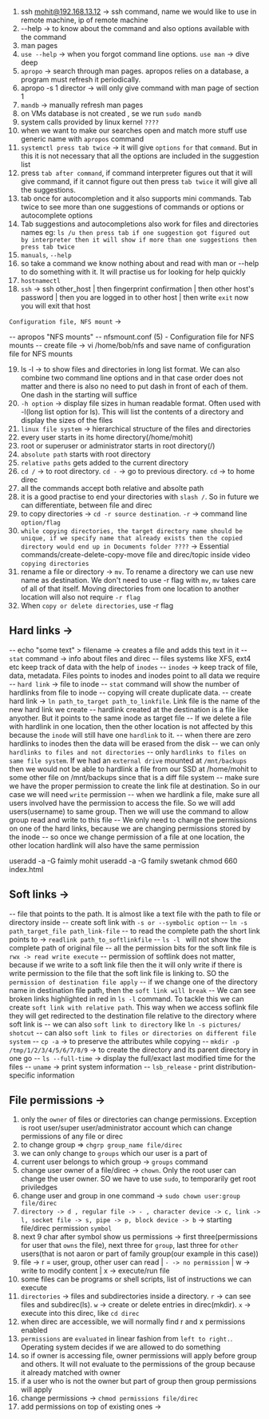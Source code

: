 1. ssh mohit@192.168.13.12 -> ssh command, name we would like to use in remote machine, ip of remote machine
2. --help -> to know about the command and also options available with the command
3. man pages
4. `use --help` -> when you forgot command line options. `use man` -> dive deep
5. `apropo` -> search through man pages. apropos relies on a database, a program must refresh it periodically.
6. apropo -s 1 director -> will only give command with man page of section 1
7. `mandb` -> manually refresh man pages
8. on VMs database is not created , se we run `sudo mandb`
9. system calls provided by linux kernel `????`
10. when we want to make our searches open and match more stuff use generic name with `apropos` command
11. `systemctl press tab twice` -> it will give `options` `for` that `command`. But in this it is not necessary that all the options are included in the suggestion list
12. press `tab after command`, if command interpreter figures out that it will give command, if it cannot figure out then press `tab twice` it will give all the suggestions.
13. tab once for autocompletion and it also supports mini commands. Tab twice to see more than one suggestions of commands or options or autocomplete options
14. Tab suggestions and autocompletions also work for files and directories names eg: `ls /u then press tab if one suggestion got figured out by interpreter then it will show if more than one suggestions then press tab twice`
15. `manuals`, `--help`
16. so take a command we know nothing about and read with man or --help to do something with it. It will practise us for looking for help quickly
17. `hostnamectl`
18. `ssh` -> ssh other_host | then fingerprint confirmation | then other host's password | then you are logged in to other host | then write `exit` now you will exit that host

`Configuration file, NFS mount` ->

-- apropos "NFS mounts"
-- nfsmount.conf (5) - Configuration file for NFS mounts
-- create file -> vi /home/bob/nfs and save name of configuration file for NFS mounts

19. ls -l -> to show files and directories in long list format. We can also combine two command line options and in that case order does not matter and there is also no need to put dash in front of each of them. One dash in the starting will suffice
20. `-h option` -> display file sizes in human readable format. Often used with -l(long list option for ls). This will list the contents of a directory and display the sizes of the files
21. `linux file system` -> hierarchical structure of the files and directories
22. every user starts in its home directory(/home/mohit)
23. root or superuser or administrator starts in root directory(/)
24. `absolute path` starts with root directory
25. `relative paths` gets added to the current directory
26. `cd /` -> to root directory. `cd -` -> go to previous directory. `cd` -> to home direc
27. all the commands accept both relative and absolte path
28. it is a good practise to end your directories with `slash /`. So in future we can differentiate, between file and direc
29. to copy directories -> `cd -r source destination`. `-r` -> command line `option/flag`
30. `while copying directories, the target directory name should be unique, if we specify name that already exists then the copied directory would end up in Documents folder ????` -> Essential commands/create-delete-copy-move file and direc/topic inside video `copying directories`
31. rename a file or directory -> `mv`. To rename a directory we can use new name as destination. We don't need to use -r flag with `mv`, `mv` takes care of all of that itself. Moving directories from one location to another location will also not require `-r flag`
32. When `copy or delete directories`, use -r flag

## Hard links ->

-- echo "some text" > filename -> creates a file and adds this text in it
-- `stat` command -> info about files and direc
-- files systems like XFS, ext4 etc keep track of data with the help of `inodes`
-- `inodes` -> keep track of file, data, metadata. Files points to inodes and inodes point to all data we require
-- `hard link` -> file to inode
-- `stat` command will show the number of hardlinks from file to inode
-- copying will create duplicate data.
-- create hard link -> `ln path_to_target path_to_linkfile`. Link file is the name of the new hard link we create
-- hardlink created at the destination is a file like anyother. But it points to the same inode as target file
-- If we delete a file with hardlink in one location, then the other location is not affected by this because the `inode` will still have one `hardlink` to it.
-- when there are zero hardlinks to inodes then the data will be erased from the disk
-- we can only `hardlinks to files and not directories`
-- only `hardlinks to files on same file system`. If we had an `external drive` mounted at `/mnt/backups` then we would not be able to hardlink a file from our SSD at /home/mohit to some other file on /mnt/backups since that is a diff file system
-- make sure we have the proper permission to create the link file at destination. So in our case we will need `write` permission
-- when we hardlink a file, make sure all users involved have the permission to access the file. So we will add users(username) to same group. Then we will use the command to allow group read and write to this file
-- We only need to change the permissions on one of the hard links, because we are changing permissions stored by the inode
-- so once we change permission of a file at one location, the other location hardlink will also have the same permission

useradd -a -G faimly mohit
useradd -a -G family swetank
chmod 660 index.html

## Soft links ->

-- file that points to the path. It is almost like a text file with the path to file or directory inside
-- create soft link with `-s or --symbolic option`
-- `ln -s path_target_file path_link-file`
-- to read the complete path the short link points to -> `readlink path_to_softlinkfile`
-- `ls -l ` will not show the complete path of original file
-- all the permission bits for the soft link file is `rwx -> read write execute`
-- permission of softlink does not matter, because if we write to a soft link file then the it will only write if there is write permission to the file that the soft link file is linking to. SO the `permission of destination file apply`
-- if we change one of the directory name in destination file path, then the `soft link will break`
-- We can see broken links highlighted in red in `ls -l` command. To tackle this we can create `soft link with relative path`. This way when we access soflink file they will get redirected to the destination file relative to the directory where soft link is
-- we can also `soft link to directory` like `ln -s pictures/ shotcut`
-- can also `soft link to files or directories on different file system`
-- `cp -a` -> to preserve the attributes while copying
-- `mkdir -p /tmp/1/2/3/4/5/6/7/8/9` -> to create the directory and its parent directory in one go
-- `ls --full-time` -> display the full/exact last modified time for the files
-- `uname` -> print system information
-- `lsb_release` - print distribution-specific information

## File permissions ->

1. only the `owner` of files or directories can change permissions. Exception is root user/super user/administrator account which can change permissions of any file or direc
2. to change group => `chgrp group_name file/direc`
3. we can only change to `groups` which our user is a part of
4. current user belongs to which group -> `groups` command
5. change user owner of a file/direc -> `chown`. Only the root user can change the user owner. SO we have to use `sudo`, to temporarily get root priviledges
6. change user and group in one command -> `sudo chown user:group file/direc`
7. `directory -> d , regular file -> - , character device -> c, link -> l, socket file -> s, pipe -> p, block device -> b` -> starting file/direc permission `symbol`
8. next 9 char after symbol show us permissions -> first three(permissions for user that `owns` the file), next three for `group`, last three for `other` users(that is not aaron or part of family group(our example in this case))
9. file -> r = user, group, other user can read | `- -> no permission` | w -> write to modify content | x -> execute/run file
10. some files can be programs or shell scripts, list of instructions we can execute
11. `directories` -> files and subdirectories inside a directory. `r` -> can see files and subdirec(ls). `w` -> create or delete entries in direc(mkdir). `x` -> execute into this direc, like `cd direc`
12. when direc are accessible, we will normally find r and x permissions enabled
13. `permissions` are `evaluated` in linear fashion from `left to right.`. Operating system decides if we are allowed to do something
14. so if owner is accessing file, owner permissions will apply before group and others. It will not evaluate to the permissions of the group because it already matched with owner
15. if a user who is not the owner but part of group then group permissions will apply
16. change permissions -> `chmod permissions file/direc`
17. add permissions on top of existing ones ->

